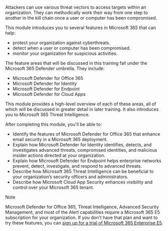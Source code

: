 Attackers can use various threat vectors to access targets within an organization. They can methodically work their way from one step to another in the kill chain once a user or computer has been compromised.

This module introduces you to several features in Microsoft 365 that can help:

 -  protect your organization against cyberthreats.
 -  detect when a user or computer has been compromised.
 -  monitor your organization for suspicious activities.

The feature areas that will be discussed in this training fall under the Microsoft 365 Defender umbrella. They include:

 -  Microsoft Defender for Office 365
 -  Microsoft Defender for Identity
 -  Microsoft Defender for Endpoint
 -  Microsoft Defender for Cloud Apps

This module provides a high-level overview of each of these areas, all of which will be discussed in greater detail in later training. It also introduces you to Microsoft 365 Threat Intelligence.

After completing this module, you'll be able to:

 -  Identify the features of Microsoft Defender for Office 365 that enhance email security in a Microsoft 365 deployment.
 -  Explain how Microsoft Defender for Identity identifies, detects, and investigates advanced threats, compromised identities, and malicious insider actions directed at your organization.
 -  Explain how Microsoft Defender for Endpoint helps enterprise networks prevent, detect, investigate, and respond to advanced threats.
 -  Describe how Microsoft 365 Threat Intelligence can be beneficial to your organization’s security officers and administrators.
 -  Describe how Microsoft Cloud App Security enhances visibility and control over your Microsoft 365 tenant.

> [!NOTE]
> Microsoft Defender for Office 365, Threat Intelligence, Advanced Security Management, and most of the Alert capabilities require a Microsoft 365 E5 subscription for your organization. If you don't have that plan and want to try these features, you can [sign up for a trial of Microsoft 365 Enterprise E5](https://go.microsoft.com/fwlink/?linkid=858586).

